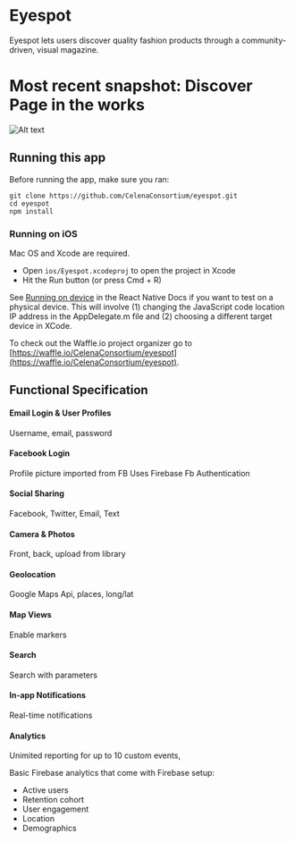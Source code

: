 # Eyespot

Eyespot lets users discover quality fashion products through a community-driven, visual magazine.

# Most recent snapshot: Discover Page in the works

![Alt text](./discovery-page-snapshot?raw=true "Title")

## Running this app

Before running the app, make sure you ran:

    git clone https://github.com/CelenaConsortium/eyespot.git
    cd eyespot
    npm install

### Running on iOS

Mac OS and Xcode are required.

- Open `ios/Eyespot.xcodeproj` to open the project in Xcode
- Hit the Run button (or press Cmd + R)

See [Running on device](https://facebook.github.io/react-native/docs/running-on-device-ios.html) in the React Native Docs if you want to test on a physical device. This will involve (1) changing the JavaScript code location IP address in the AppDelegate.m file and (2) choosing a different target device in XCode.

To check out the Waffle.io project organizer go to [https://waffle.io/CelenaConsortium/eyespot](https://waffle.io/CelenaConsortium/eyespot).

## Functional Specification
						
#### Email Login & User Profiles
Username, email, password
						
#### Facebook Login
Profile picture imported from FB
Uses Firebase Fb Authentication
						
#### Social Sharing
Facebook, Twitter, Email, Text
						
#### Camera & Photos
Front, back, upload from library
						
#### Geolocation
Google Maps Api, places, long/lat
						
#### Map Views
Enable markers
						
#### Search
Search with parameters
					
#### In-app Notifications
Real-time notifications			
	
#### Analytics		
Unimited reporting for up to 10 custom events,

Basic Firebase analytics that come with Firebase setup:
* Active users
* Retention cohort
* User engagement
* Location
* Demographics
